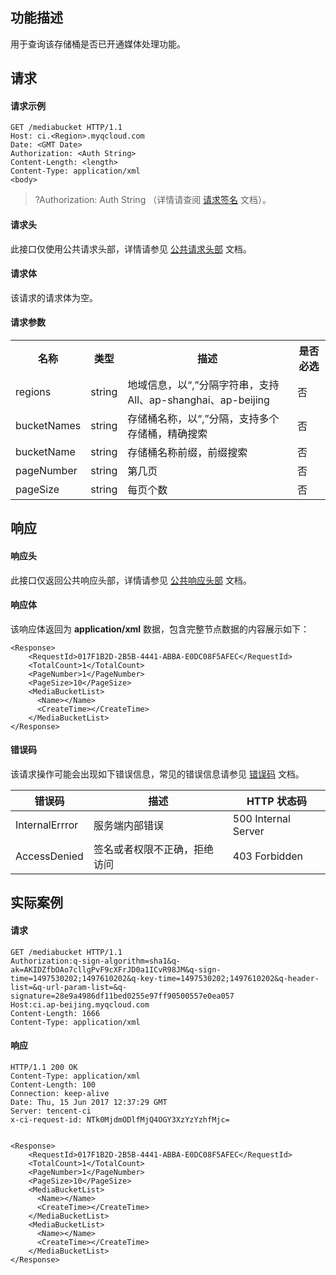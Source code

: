 ## 功能描述
用于查询该存储桶是否已开通媒体处理功能。

## 请求
#### 请求示例

```shell
GET /mediabucket HTTP/1.1
Host: ci.<Region>.myqcloud.com
Date: <GMT Date>
Authorization: <Auth String>
Content-Length: <length>
Content-Type: application/xml
<body>
```

>?Authorization: Auth String （详情请查阅 [请求签名](https://cloud.tencent.com/document/product/436/7778) 文档）。


#### 请求头
此接口仅使用公共请求头部，详情请参见 [公共请求头部](https://cloud.tencent.com/document/product/436/7728) 文档。

#### 请求体
该请求的请求体为空。

#### 请求参数
<table>
   <tr>
      <th nowrap="nowrap">名称</th>
      <th>类型</th>
      <th>描述</th>
      <th>是否必选</th>
   </tr>
   <tr>
      <td>regions</td>
      <td>string</td>
      <td>地域信息，以“,”分隔字符串，支持 All、ap-shanghai、ap-beijing</td>
      <td>否</td>
   </tr>
   <tr>
      <td>bucketNames</td>
      <td>string</td>
      <td>存储桶名称，以“,”分隔，支持多个存储桶，精确搜索</td>
      <td>否</td>
   </tr>
   <tr>
      <td>bucketName</td>
      <td>string</td>
      <td>存储桶名称前缀，前缀搜索</td>
      <td>否</td>
   </tr>
   <tr>
      <td>pageNumber</td>
      <td>string</td>
      <td>第几页</td>
      <td>否</td>
   </tr>
   <tr>
      <td>pageSize</td>
      <td>string</td>
      <td>每页个数</td>
      <td>否</td>
   </tr>
</table>

## 响应
#### 响应头

此接口仅返回公共响应头部，详情请参见 [公共响应头部](https://cloud.tencent.com/document/product/436/7729) 文档。

#### 响应体
该响应体返回为 **application/xml** 数据，包含完整节点数据的内容展示如下：

```shell
<Response>
    <RequestId>017F1B2D-2B5B-4441-ABBA-E0DC08F5AFEC</RequestId>
    <TotalCount>1</TotalCount>
    <PageNumber>1</PageNumber>
    <PageSize>10</PageSize>
    <MediaBucketList>
      <Name></Name>
      <CreateTime></CreateTime>
    </MediaBucketList>
</Response>
```

#### 错误码
该请求操作可能会出现如下错误信息，常见的错误信息请参见 [错误码](https://cloud.tencent.com/document/product/436/7730) 文档。

错误码|描述|HTTP 状态码
---|---|---
InternalErrror|服务端内部错误|500 Internal Server
AccessDenied|签名或者权限不正确，拒绝访问|403 Forbidden

## 实际案例

#### 请求

```shell
GET /mediabucket HTTP/1.1
Authorization:q-sign-algorithm=sha1&q-ak=AKIDZfbOAo7cllgPvF9cXFrJD0a1ICvR98JM&q-sign-time=1497530202;1497610202&q-key-time=1497530202;1497610202&q-header-list=&q-url-param-list=&q-signature=28e9a4986df11bed0255e97ff90500557e0ea057
Host:ci.ap-beijing.myqcloud.com
Content-Length: 1666
Content-Type: application/xml

```

#### 响应

```shell
HTTP/1.1 200 OK
Content-Type: application/xml
Content-Length: 100
Connection: keep-alive
Date: Thu, 15 Jun 2017 12:37:29 GMT
Server: tencent-ci
x-ci-request-id: NTk0MjdmODlfMjQ4OGY3XzYzYzhfMjc=


<Response>
    <RequestId>017F1B2D-2B5B-4441-ABBA-E0DC08F5AFEC</RequestId>
    <TotalCount>1</TotalCount>
    <PageNumber>1</PageNumber>
    <PageSize>10</PageSize>
    <MediaBucketList>
      <Name></Name>
      <CreateTime></CreateTime>
    </MediaBucketList>
    <MediaBucketList>
      <Name></Name>
      <CreateTime></CreateTime>
    </MediaBucketList>
</Response>
```
